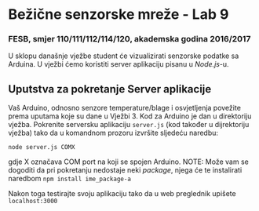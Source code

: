 # Bežične senzorske mreže - Lab 9

### FESB, smjer 110/111/112/114/120, akademska godina 2016/2017

U sklopu današnje vježbe student će vizualizirati senzorske podatke sa Arduina. U vježbi ćemo koristiti server aplikaciju pisanu u *Node.js*-u.

## Uputstva za pokretanje Server aplikacije

Vaš Arduino, odnosno senzore temperature/blage i osvjetljenja povežite prema uputama koje su dane u Vježbi 3. Kod za Arduino je dan u direktoriju vježba. Pokrenite serversku aplikaciju ```server.js``` (kod također u dijrektoriju vježba) tako da u komandnom prozoru izvršite sljedeću naredbu:
```
node server.js COMX
```
gdje X označava COM port na koji se spojen Arduino. NOTE: Može vam se dogoditi da pri pokretanju nedostaje neki *package*, njega će te instalirati naredbom ```npm install ime_package-a```

Nakon toga testirajte svoju aplikaciju tako da u web preglednik upišete ```localhost:3000```
